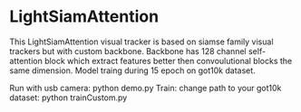 # LightSiamAttention
This LightSiamAttention visual tracker is based on siamse family visual trackers but with custom backbone. Backbone has 128 channel self-attention block which extract features better then convoulutional blocks the same dimension. 
Model traing during 15 epoch on got10k dataset.

Run with usb camera: python demo.py
Train: change path to your got10k dataset: python trainCustom.py
